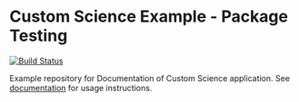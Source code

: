 # Custom Science Example - Package Testing

[![Build Status](https://travis-ci.org/keboola/docs-custom-science-example-r-package.svg?branch=master)](https://travis-ci.org/keboola/docs-custom-science-example-r-ci-testing)


Example repository for Documentation of Custom Science application. See [documentation](https://developers.keboola.com/extend/custom-science/quick-start/#continuous-integration-and-testing) for usage instructions.
